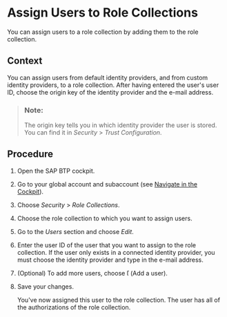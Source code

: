 <!-- loioc5766765bda74ad59fe656977c8fa4d6 -->

<link rel="stylesheet" type="text/css" href="../css/sap-icons.css"/>

# Assign Users to Role Collections

You can assign users to a role collection by adding them to the role collection.



## Context

You can assign users from default identity providers, and from custom identity providers, to a role collection. After having entered the user's user ID, choose the origin key of the identity provider and the e-mail address.

> ### Note:  
> The origin key tells you in which identity provider the user is stored. You can find it in *Security* \> *Trust Configuration*.



## Procedure

1.  Open the SAP BTP cockpit.

2.  Go to your global account and subaccount \(see [Navigate in the Cockpit](Navigate_in_the_Cockpit_0874895.md)\).

3.  Choose *Security* \> *Role Collections*.

4.  Choose the role collection to which you want to assign users.

5.  Go to the *Users* section and choose *Edit*.

6.  Enter the user ID of the user that you want to assign to the role collection. If the user only exists in a connected identity provider, you must choose the identity provider and type in the e-mail address.

7.  \(Optional\) To add more users, choose <span class="SAP-icons"></span> \(Add a user\).

8.  Save your changes.

    You've now assigned this user to the role collection. The user has all of the authorizations of the role collection.


